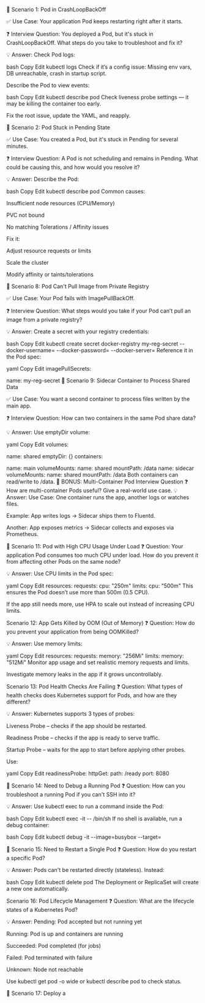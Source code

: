 🔹 Scenario 1: Pod in CrashLoopBackOff

✅ Use Case: Your application Pod keeps restarting right after it starts.

❓ Interview Question: You deployed a Pod, but it's stuck in CrashLoopBackOff. What steps do you take to troubleshoot and fix it?

💡 Answer: Check Pod logs:

bash Copy Edit kubectl logs Check if it’s a config issue: Missing env vars, DB unreachable, crash in startup script.

Describe the Pod to view events:

bash Copy Edit kubectl describe pod Check liveness probe settings — it may be killing the container too early.

Fix the root issue, update the YAML, and reapply.

🔹 Scenario 2: Pod Stuck in Pending State

✅ Use Case: You created a Pod, but it's stuck in Pending for several minutes.

❓ Interview Question: A Pod is not scheduling and remains in Pending. What could be causing this, and how would you resolve it?

💡 Answer: Describe the Pod:

bash Copy Edit kubectl describe pod Common causes:

Insufficient node resources (CPU/Memory)

PVC not bound

No matching Tolerations / Affinity issues

Fix it:

Adjust resource requests or limits

Scale the cluster

Modify affinity or taints/tolerations

🔹 Scenario 8: Pod Can't Pull Image from Private Registry

✅ Use Case: Your Pod fails with ImagePullBackOff.

❓ Interview Question: What steps would you take if your Pod can’t pull an image from a private registry?

💡 Answer: Create a secret with your registry credentials:

bash Copy Edit kubectl create secret docker-registry my-reg-secret
--docker-username= --docker-password= --docker-server= Reference it in the Pod spec:

yaml Copy Edit imagePullSecrets:

name: my-reg-secret
🔹 Scenario 9: Sidecar Container to Process Shared Data

✅ Use Case: You want a second container to process files written by the main app.

❓ Interview Question: How can two containers in the same Pod share data?

💡 Answer: Use emptyDir volume:

yaml Copy Edit volumes:

name: shared emptyDir: {}
containers:

name: main volumeMounts:
name: shared mountPath: /data
name: sidecar volumeMounts:
name: shared mountPath: /data Both containers can read/write to /data.
🔹 BONUS: Multi-Container Pod Interview Question ❓ How are multi-container Pods useful? Give a real-world use case. 💡 Answer: Use Case: One container runs the app, another logs or watches files.

Example: App writes logs → Sidecar ships them to Fluentd.

Another: App exposes metrics → Sidecar collects and exposes via Prometheus.

🔹 Scenario 11: Pod with High CPU Usage Under Load ❓ Question: Your application Pod consumes too much CPU under load. How do you prevent it from affecting other Pods on the same node?

💡 Answer: Use CPU limits in the Pod spec:

yaml Copy Edit resources: requests: cpu: "250m" limits: cpu: "500m" This ensures the Pod doesn’t use more than 500m (0.5 CPU).

If the app still needs more, use HPA to scale out instead of increasing CPU limits.

Scenario 12: App Gets Killed by OOM (Out of Memory) ❓ Question: How do you prevent your application from being OOMKilled?

💡 Answer: Use memory limits:

yaml Copy Edit resources: requests: memory: "256Mi" limits: memory: "512Mi" Monitor app usage and set realistic memory requests and limits.

Investigate memory leaks in the app if it grows uncontrollably.

Scenario 13: Pod Health Checks Are Failing ❓ Question: What types of health checks does Kubernetes support for Pods, and how are they different?

💡 Answer: Kubernetes supports 3 types of probes:

Liveness Probe – checks if the app should be restarted.

Readiness Probe – checks if the app is ready to serve traffic.

Startup Probe – waits for the app to start before applying other probes.

Use:

yaml Copy Edit readinessProbe: httpGet: path: /ready port: 8080

🔹 Scenario 14: Need to Debug a Running Pod
❓ Question: How can you troubleshoot a running Pod if you can't SSH into it?

💡 Answer: Use kubectl exec to run a command inside the Pod:

bash Copy Edit kubectl exec -it -- /bin/sh If no shell is available, run a debug container:

bash Copy Edit kubectl debug -it --image=busybox --target=

🔹 Scenario 15: Need to Restart a Single Pod ❓ Question: How do you restart a specific Pod?

💡 Answer: Pods can't be restarted directly (stateless). Instead:

bash Copy Edit kubectl delete pod The Deployment or ReplicaSet will create a new one automatically.

Scenario 16: Pod Lifecycle Management ❓ Question: What are the lifecycle states of a Kubernetes Pod?

💡 Answer: Pending: Pod accepted but not running yet

Running: Pod is up and containers are running

Succeeded: Pod completed (for jobs)

Failed: Pod terminated with failure

Unknown: Node not reachable

Use kubectl get pod -o wide or kubectl describe pod to check status.

🔹 Scenario 17: Deploy a
